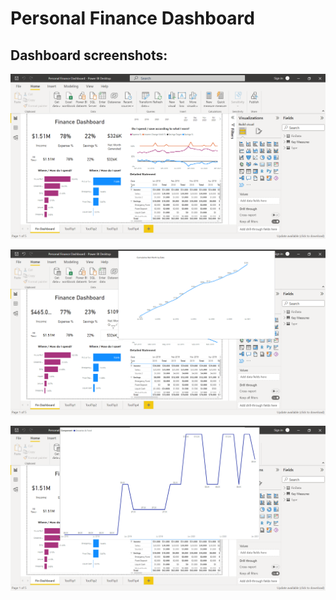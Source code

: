 # Personal Finance Dashboard

## Dashboard screenshots:

![alt text](dashboard1.png)

![alt text](tooltips2.png) 

![alt text](tooltips.png)